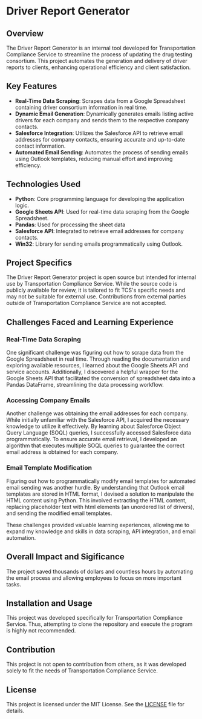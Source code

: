 # Driver Report Generator

## Overview
The Driver Report Generator is an internal tool developed for Transportation Compliance Service to streamline the process of updating the drug testing consortium. This project automates the generation and delivery of driver reports to clients, enhancing operational efficiency and client satisfaction.

## Key Features
- **Real-Time Data Scraping**: Scrapes data from a Google Spreadsheet containing driver consortium information in real time.
- **Dynamic Email Generation**: Dynamically generates emails listing active drivers for each company and sends them to the respective company contacts.
- **Salesforce Integration**: Utilizes the Salesforce API to retrieve email addresses for company contacts, ensuring accurate and up-to-date contact information.
- **Automated Email Sending**: Automates the process of sending emails using Outlook templates, reducing manual effort and improving efficiency.

## Technologies Used
- **Python**: Core programming language for developing the application logic.
- **Google Sheets API**: Used for real-time data scraping from the Google Spreadsheet.
- **Pandas**: Used for processing the sheet data
- **Salesforce API**: Integrated to retrieve email addresses for company contacts.
- **Win32**: Library for sending emails programmatically using Outlook.

## Project Specifics
The Driver Report Generator project is open source but intended for internal use by Transportation Compliance Service. While the source code is publicly available for review, it is tailored to fit TCS's specific needs and may not be suitable for external use. Contributions from external parties outside of Transportation Compliance Service are not accepted.

## Challenges Faced and Learning Experience
### Real-Time Data Scraping
One significant challenge was figuring out how to scrape data from the Google Spreadsheet in real time. Through reading the documentation and exploring available resources, I learned about the Google Sheets API and service accounts. Additionally, I discovered a helpful wrapper for the Google Sheets API that facilitated the conversion of spreadsheet data into a Pandas DataFrame, streamlining the data processing workflow.

### Accessing Company Emails
Another challenge was obtaining the email addresses for each company. While initially unfamiliar with the Salesforce API, I acquired the necessary knowledge to utilize it effectively. By learning about Salesforce Object Query Language (SOQL) queries, I successfully accessed Salesforce data programmatically. To ensure accurate email retrieval, I developed an algorithm that executes multiple SOQL queries to guarantee the correct email address is obtained for each company.

### Email Template Modification
Figuring out how to programmatically modify email templates for automated email sending was another hurdle. By understanding that Outlook email templates are stored in HTML format, I devised a solution to manipulate the HTML content using Python. This involved extracting the HTML content, replacing placeholder text with html elements (an unordered list of drivers), and sending the modified email templates.

These challenges provided valuable learning experiences, allowing me to expand my knowledge and skills in data scraping, API integration, and email automation.

## Overall Impact and Sigificance
The project saved thousands of dollars and countless hours by automating the email process and allowing employees to focus on more important tasks.

## Installation and Usage
This project was developed specifically for Transportation Compliance Service. Thus, attempting to clone the repository and execute the program is highly not recommended.

## Contribution
This project is not open to contribution from others, as it was developed solely to fit the needs of Transportation Compliance Service.

## License
This project is licensed under the MIT License. See the [LICENSE](LICENSE) file for details.
